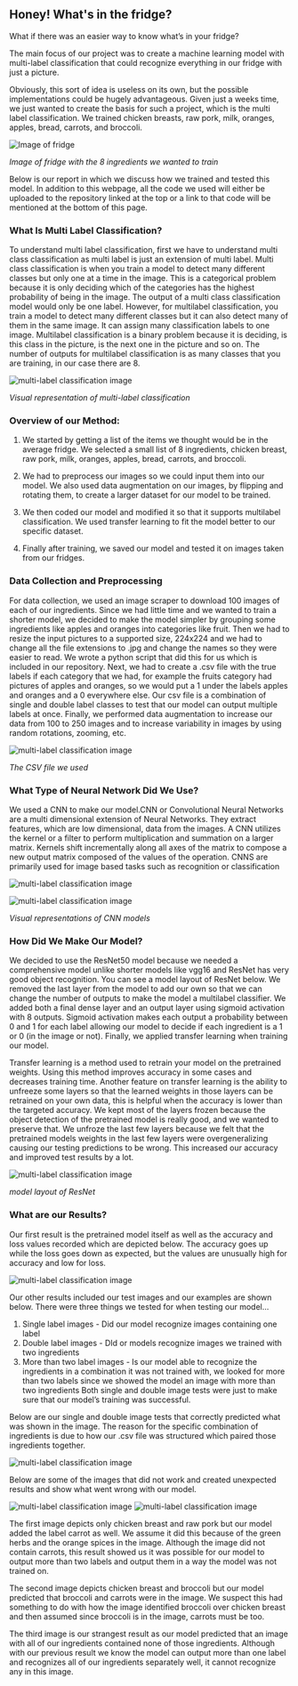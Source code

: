 ## Honey! What's in the fridge?

What if there was an easier way to know what’s in your fridge?

The main focus of our project was to create a machine learning model with multi-label classification that could recognize everything in our fridge with just a picture. 

Obviously, this sort of idea is useless on its own, but the possible implementations could be hugely advantageous. Given just a weeks time, we just wanted to create the basis for such a project, which is the multi label classification. We trained chicken breasts, raw pork, milk, oranges, apples, bread, carrots, and broccoli.

![Image of fridge](images/fridge.jpg)

*Image of fridge with the 8 ingredients we wanted to train*

Below is our report in which we discuss how we trained and tested this model. In addition to this webpage, all the code we used will either be uploaded to the repository linked at the top or a link to that code will be mentioned at the bottom of this page.

### What Is Multi Label Classification?

To understand multi label classification, first we have to understand multi class classification as multi label is just an extension of multi label. Multi class classification is when you train a model to detect many different classes but only one at a time in the image. This is a categorical problem because it is only deciding which of the categories has the highest probability of being in the image. The output of a multi class classification model would only be one label. However, for multilabel classification, you train a model to detect many different classes but it can also detect many of them in the same image. It can assign many classification labels to one image. Multilabel classification is a binary problem because it is deciding, is this class in the picture, is the next one in the picture and so on. The number of outputs for multilabel classification is as many classes that you are training, in our case there are 8.

![multi-label classification image](images/multilabel.jpg)

*Visual representation of multi-label classification*

### Overview of our Method:

1. We started by getting a list of the items we thought would be in the average fridge. We selected a small list of 8 ingredients, chicken breast, raw pork, milk, oranges, apples, bread, carrots, and broccoli. 

2. We had to preprocess our images so we could input them into our model. We also used data augmentation on our images, by flipping and rotating them, to create a larger dataset for our model to be trained.

3. We then coded our model and modified it so that it supports multilabel classification. We used transfer learning to fit the model better to our specific dataset.

4. Finally after training, we saved our model and tested it on images taken from our fridges.

### Data Collection and Preprocessing

For data collection, we used an image scraper to download 100 images of each of our ingredients. Since we had little time and we wanted to train a shorter model, we decided to make the model simpler by grouping some ingredients like apples and oranges into categories like fruit. Then we had to resize the input pictures to a supported size, 224x224 and we had to change all the file extensions to .jpg and change the names so they were easier to read. We wrote a python script that did this for us which is included in our repository. Next, we had to create a .csv file with the true labels if each category that we had, for example the fruits category had pictures of apples and oranges, so we would put a 1 under the labels apples and oranges and a 0 everywhere else. Our csv file is a combination of single and double label classes to test that our model can output multiple labels at once. Finally, we performed data augmentation to increase our data from 100 to 250 images and to increase variability in images by using random rotations, zooming, etc.  

![multi-label classification image](images/unknown.jpg)

*The CSV file we used*

### What Type of Neural Network Did We Use?

We used a CNN to make our model.CNN or Convolutional Neural Networks are a multi dimensional extension of Neural Networks. They extract features, which are low dimensional, data from the images. A CNN utilizes the kernel or a filter to perform multiplication and summation on a larger matrix. Kernels shift incrementally along all axes of the matrix to compose a new output matrix composed of the values of the operation. CNNS are primarily used for image based tasks such as recognition or classification

![multi-label classification image](images/cnn.jpg)


![multi-label classification image](images/cnngif.gif)

*Visual representations of CNN models*

### How Did We Make Our Model?

We decided to use the ResNet50 model because we needed a comprehensive model unlike shorter models like vgg16 and ResNet has very good object recognition. You can see a model layout of ResNet below. We removed the last layer from the model to add our own so that we can change the number of outputs to make the model a multilabel classifier. We added both a final dense layer and an output layer using sigmoid activation with 8 outputs. Sigmoid activation makes each output a probability between 0 and 1 for each label allowing our model to decide if each ingredient is a 1 or 0 (in the image or not). Finally, we applied transfer learning when training our model.

Transfer learning is a method used to retrain your model on the pretrained weights. Using this method improves accuracy in some cases and decreases training time. Another feature on transfer learning is the ability to unfreeze some layers so that the learned weights in those layers can be retrained on your own data, this is helpful when the accuracy is lower than the targeted accuracy. We kept most of the layers frozen because the object detection of the pretrained model is really good, and we wanted to preserve that. We unfroze the last few layers because we felt that the pretrained models weights in the last few layers were overgeneralizing causing our testing predictions to be wrong. This increased our accuracy and improved test results by a lot.

![multi-label classification image](images/resnet.png)

*model layout of ResNet*

### What are our Results?

Our first result is the pretrained model itself as well as the accuracy and loss values recorded which are depicted below. The accuracy goes up while the loss goes down as expected, but the values are unusually high for accuracy and low for loss.

![multi-label classification image](images/accuracyloss.jpg)

Our other results included our test images and our examples are shown below. There were three things we tested for when testing our model…
1. Single label images - Did our model recognize images containing one label 
2. Double label images - DId or models recognize images we trained with two ingredients 
3. More than two label images - Is our model able to recognize the ingredients in a combination it was not trained with, we looked for more than two labels since    we showed the model an image with more than two ingredients
Both single and double image tests were just to make sure that our model’s training was successful.

Below are our single and double image tests that correctly predicted what was shown in the image. The reason for the specific combination of ingredients is due to how our .csv file was structured which paired those ingredients together.

![multi-label classification image](images/workingresults.jpg)

Below are some of the images that did not work and created unexpected results and show what went wrong with our model.

![multi-label classification image](images/notworkingresults.jpg)
![multi-label classification image](images/fullfridge.jpg)

The first image depicts only chicken breast and raw pork but our model added the label carrot as well. We assume it did this because of the green herbs and the orange spices in the image. Although the image did not contain carrots, this result showed us it was possible for our model to output more than two labels and output them in a way the model was not trained on.

The second image depicts chicken breast and broccoli but our model predicted that broccoli and carrots were in the image. We suspect this had something to do with how the image identified broccoli over chicken breast and then assumed since broccoli is in the image, carrots must be too.

The third image is our strangest result as our model predicted that an image with all of our ingredients contained none of those ingredients. Although with our previous result we know the model can output more than one label and recognizes all of our ingredients separately well, it cannot recognize any in this image.

